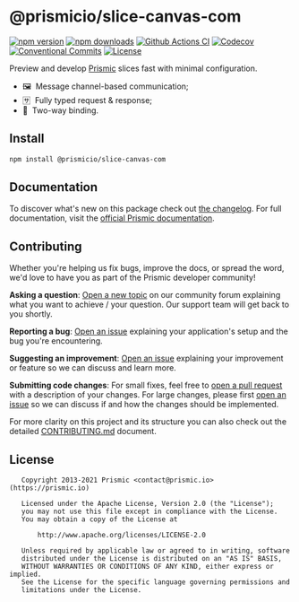 <!--

Replace all on all files (README.md, CONTRIBUTING.md, bug_report.md, package.json):
- @prismicio/slice-canvas-com
- Preview and develop Prismic slices fast with minimal configuration
- prismicio/slice-canvas
- slice-canvas

-->

# @prismicio/slice-canvas-com

[![npm version][npm-version-src]][npm-version-href]
[![npm downloads][npm-downloads-src]][npm-downloads-href]
[![Github Actions CI][github-actions-ci-src]][github-actions-ci-href]
[![Codecov][codecov-src]][codecov-href]
[![Conventional Commits][conventional-commits-src]][conventional-commits-href]
[![License][license-src]][license-href]

Preview and develop [Prismic][prismic] slices fast with minimal configuration.

- 🖼 &nbsp;Message channel-based communication;
- 🈂 &nbsp;Fully typed request & response;
- 🔁 &nbsp;Two-way binding.

## Install

```bash
npm install @prismicio/slice-canvas-com
```

## Documentation

To discover what's new on this package check out [the changelog][changelog]. For full documentation, visit the [official Prismic documentation][prismic-docs].

## Contributing

Whether you're helping us fix bugs, improve the docs, or spread the word, we'd love to have you as part of the Prismic developer community!

**Asking a question**: [Open a new topic][forum-question] on our community forum explaining what you want to achieve / your question. Our support team will get back to you shortly.

**Reporting a bug**: [Open an issue][repo-bug-report] explaining your application's setup and the bug you're encountering.

**Suggesting an improvement**: [Open an issue][repo-feature-request] explaining your improvement or feature so we can discuss and learn more.

**Submitting code changes**: For small fixes, feel free to [open a pull request][repo-pull-requests] with a description of your changes. For large changes, please first [open an issue][repo-feature-request] so we can discuss if and how the changes should be implemented.

For more clarity on this project and its structure you can also check out the detailed [CONTRIBUTING.md][contributing] document.

## License

```
   Copyright 2013-2021 Prismic <contact@prismic.io> (https://prismic.io)

   Licensed under the Apache License, Version 2.0 (the "License");
   you may not use this file except in compliance with the License.
   You may obtain a copy of the License at

       http://www.apache.org/licenses/LICENSE-2.0

   Unless required by applicable law or agreed to in writing, software
   distributed under the License is distributed on an "AS IS" BASIS,
   WITHOUT WARRANTIES OR CONDITIONS OF ANY KIND, either express or implied.
   See the License for the specific language governing permissions and
   limitations under the License.
```

<!-- Links -->

[prismic]: https://prismic.io

<!-- TODO: Replace link with a more useful one if available -->

[prismic-docs]: https://prismic.io/docs
[changelog]: ./CHANGELOG.md
[contributing]: ./CONTRIBUTING.md

<!-- TODO: Replace link with a more useful one if available -->

[forum-question]: https://community.prismic.io
[repo-bug-report]: https://github.com/prismicio/slice-canvas/issues/new?assignees=&labels=bug&template=bug_report.md&title=
[repo-feature-request]: https://github.com/prismicio/slice-canvas/issues/new?assignees=&labels=enhancement&template=feature_request.md&title=
[repo-pull-requests]: https://github.com/prismicio/slice-canvas/pulls

<!-- Badges -->

[npm-version-src]: https://img.shields.io/npm/v/@prismicio/slice-canvas-com/latest.svg
[npm-version-href]: https://npmjs.com/package/@prismicio/slice-canvas-com
[npm-downloads-src]: https://img.shields.io/npm/dm/@prismicio/slice-canvas-com.svg
[npm-downloads-href]: https://npmjs.com/package/@prismicio/slice-canvas-com
[github-actions-ci-src]: https://github.com/prismicio/slice-canvas/workflows/ci/badge.svg
[github-actions-ci-href]: https://github.com/prismicio/slice-canvas/actions?query=workflow%3Aci
[codecov-src]: https://img.shields.io/codecov/c/github/prismicio/slice-canvas.svg
[codecov-href]: https://codecov.io/gh/prismicio/slice-canvas
[conventional-commits-src]: https://img.shields.io/badge/Conventional%20Commits-1.0.0-yellow.svg
[conventional-commits-href]: https://conventionalcommits.org
[license-src]: https://img.shields.io/npm/l/@prismicio/slice-canvas-com.svg
[license-href]: https://npmjs.com/package/@prismicio/slice-canvas-com
